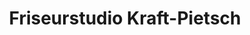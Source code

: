 ---
title: "Friseurstudio Kraft-Pietsch"
url: /heuchelheim/friseurstudio-kraft-pietsch/
shop: Friseur
---